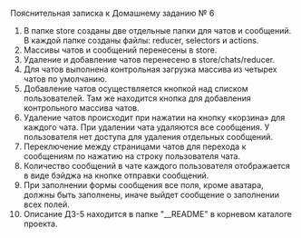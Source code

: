 Пояснительная записка к Домашнему заданию № 6
1.	В папке store созданы две отдельные папки для чатов и сообщений. В каждой папке созданы файлы: reducer, selectors и actions.
2.	Массивы чатов и сообщений перенесены в store.
3.	Удаление и добавление чатов перенесено в store/chats/reducer.
4.	Для чатов выполнена контрольная загрузка массива из четырех чатов по умолчанию.
5.	Добавление чатов осуществляется кнопкой над списком пользователей. Там же находится кнопка для добавления контрольного массива чатов.
6.	Удаление чатов происходит при нажатии на кнопку «корзина» для каждого чата. При удалении чата удаляются все сообщения. У пользователя нет доступа для удаления отдельных сообщений.
7.	Переключение между страницами чатов для перехода к сообщениям по нажатию на строку пользователя чата.
8.	Количество сообщений в чате каждого пользователя отображается в виде бэйджа на кнопке отправки сообщений.
9.	При заполнении формы сообщения все поля, кроме аватара, должны быть заполнены, иначе выйдет сообщение о заполнении всех полей.
10.	Описание ДЗ-5 находится в папке "__README" в корневом каталоге проекта.